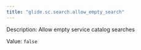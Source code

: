 ```yaml
---
title: "glide.sc.search.allow_empty_search"
---
```


Description: Allow empty service catalog searches

Value: `false`